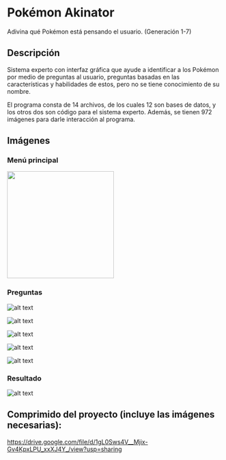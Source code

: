 # Pokémon Akinator
Adivina qué Pokémon está pensando el usuario. (Generación 1-7) 

## Descripción
Sistema experto con interfaz gráfica que ayude a identificar a los Pokémon por medio de preguntas al usuario, preguntas basadas en las características y habilidades de estos, pero no se tiene conocimiento de su nombre.

El programa consta de 14 archivos, de los cuales 12 son bases de datos, y los otros dos son código para el sistema experto. Además, se tienen 972 imágenes para darle interacción al programa.

## Imágenes

### Menú principal
<!-- ![alt text](https://drive.google.com/uc?export=view&id=1Zr8pbuV--dVCIzJj9wQ1ukXJwUS8LMUe) -->
<img src="https://drive.google.com/uc?export=view&id=1Zr8pbuV--dVCIzJj9wQ1ukXJwUS8LMUe" width="250" height="250" />

### Preguntas
![alt text](https://drive.google.com/uc?export=view&id=1eTjP2Rd-tpmIJk3el76mfrsyqtAME8ny)

![alt text](https://drive.google.com/uc?export=view&id=1lwgisazNUOOZFHU55wgFDahkWj7J1XGk)

![alt text](https://drive.google.com/uc?export=view&id=1738Sh5EZgzQDBPPmpTaWQGVTYihLlqZ8)

![alt text](https://drive.google.com/uc?export=view&id=1r3AzuOIGrTsY02vQlnp3zl93gyZYgwuW)

![alt text](https://drive.google.com/uc?export=view&id=19-7JvlHfqzACHfmfOgnqeIvlDZyIfWHP)

### Resultado
![alt text](https://drive.google.com/uc?export=view&id=1nHw-KeBq2lACeE_jQRVHlF6k-aKFgtSx)

## Comprimido del proyecto (incluye las imágenes necesarias):
https://drive.google.com/file/d/1gL0Sws4V__Mjix-Gv4KpxLPU_xxXJ4Y_/view?usp=sharing
